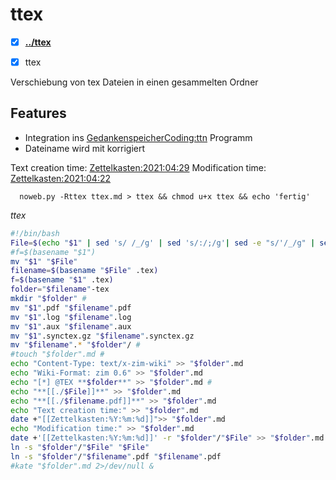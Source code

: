 # ttex
- [X] **[../ttex](./ttex)**

- [X] ttex 

Verschiebung von tex Dateien in einen gesammelten Ordner

## Features
* Integration ins [GedankenspeicherCoding:ttn](./ttn.md) Programm
* Dateiname wird mit korrigiert


Text creation time:
[Zettelkasten:2021:04:29]()
Modification time:
[Zettelkasten:2021:04:22]()

``  noweb.py -Rttex ttex.md > ttex && chmod u+x ttex && echo 'fertig'``


*ttex*
```bash
#!/bin/bash
File=$(echo "$1" | sed 's/ /_/g' | sed 's/:/;/g'| sed -e "s/'/_/g" | sed 's/\"//g')
#f=$(basename "$1")
mv "$1" "$File"
filename=$(basename "$File" .tex)
f=$(basename "$1" .tex)
folder="$filename"-tex
mkdir "$folder" #
mv "$1".pdf "$filename".pdf
mv "$1".log "$filename".log
mv "$1".aux "$filename".aux
mv "$1".synctex.gz "$filename".synctex.gz
mv "$filename".* "$folder"/ #
#touch "$folder".md #
echo "Content-Type: text/x-zim-wiki" >> "$folder".md
echo "Wiki-Format: zim 0.6" >> "$folder".md
echo "[*] @TEX **$folder**" >> "$folder".md #
echo "**[[./$File]]**" >> "$folder".md 
echo "**[[./$filename.pdf]]**" >> "$folder".md 
echo "Text creation time:" >> "$folder".md
date +"[[Zettelkasten:%Y:%m:%d]]">> "$folder".md
echo "Modification time:" >> "$folder".md
date +'[[Zettelkasten:%Y:%m:%d]]' -r "$folder"/"$File" >> "$folder".md
ln -s "$folder"/"$File" "$File"
ln -s "$folder"/"$filename".pdf "$filename".pdf
#kate "$folder".md 2>/dev/null &
```

